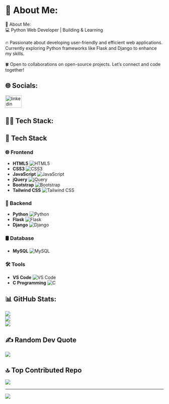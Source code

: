 

# 💫 About Me:
💫 About Me:<br>💻 Python Web Developer | Building & Learning<br><br>🔥 Passionate about developing user-friendly and efficient web applications. Currently exploring Python frameworks like Flask and Django to enhance my skills.<br><br>🍀 Open to collaborations on open-source projects. Let’s connect and code together!


## 🌐 Socials:
<div align="left">
  <a href="www.linkedin.com/in/himi-patel-026481260" target="_blank">
    <img src="https://raw.githubusercontent.com/maurodesouza/profile-readme-generator/master/src/assets/icons/social/linkedin/default.svg" width="52" height="40" alt="linkedin logo"  />
  </a>
</div>

## 👩‍💻 Tech Stack:

## 🚀 Tech Stack  

### 🌐 Frontend  
- **HTML5** ![HTML5](https://cdn.jsdelivr.net/gh/devicons/devicon/icons/html5/html5-original.svg)  
- **CSS3** ![CSS3](https://cdn.jsdelivr.net/gh/devicons/devicon/icons/css3/css3-original.svg)  
- **JavaScript** ![JavaScript](https://cdn.jsdelivr.net/gh/devicons/devicon/icons/javascript/javascript-original.svg)  
- **jQuery** ![jQuery](https://cdn.jsdelivr.net/gh/devicons/devicon/icons/jquery/jquery-original.svg)  
- **Bootstrap** ![Bootstrap](https://cdn.jsdelivr.net/gh/devicons/devicon/icons/bootstrap/bootstrap-original.svg)  
- **Tailwind CSS** ![Tailwind CSS](https://cdn.jsdelivr.net/gh/devicons/devicon/icons/tailwindcss/tailwindcss-original-wordmark.svg)  

### 🐍 Backend  
- **Python** ![Python](https://cdn.jsdelivr.net/gh/devicons/devicon/icons/python/python-original.svg)  
- **Flask** ![Flask](https://cdn.jsdelivr.net/gh/devicons/devicon/icons/flask/flask-original.svg)  
- **Django** ![Django](https://cdn.jsdelivr.net/gh/devicons/devicon/icons/django/django-plain.svg)  

### 🛢️ Database  
- **MySQL** ![MySQL](https://cdn.jsdelivr.net/gh/devicons/devicon/icons/mysql/mysql-original.svg)  

### 🛠️ Tools  
- **VS Code** ![VS Code](https://cdn.jsdelivr.net/gh/devicons/devicon/icons/vscode/vscode-original.svg)  
- **C Programming** ![C](https://cdn.jsdelivr.net/gh/devicons/devicon/icons/c/c-original.svg)  


  
## 📊 GitHub Stats:

![](https://github-readme-stats.vercel.app/api?username=himi-patel&theme=react&hide_border=false&include_all_commits=false&count_private=false)<br/>
![](https://github-readme-streak-stats.herokuapp.com/?user=himi-patel&theme=react&hide_border=false)<br/>
![](https://github-readme-stats.vercel.app/api/top-langs/?username=himi-patel&theme=react&hide_border=false&include_all_commits=false&count_private=false&layout=compact)

## ✍️ Random Dev Quote

![](https://quotes-github-readme.vercel.app/api?type=horizontal&theme=light)

## 🔝 Top Contributed Repo

![](https://github-contributor-stats.vercel.app/api?username=himi-patel&limit=5&theme=react&combine_all_yearly_contributions=true)

---
[![](https://visitcount.itsvg.in/api?id=himi-patel&icon=0&color=0)](https://visitcount.itsvg.in)
